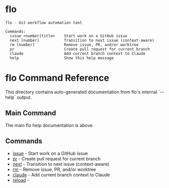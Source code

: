 # flo

```
flo - Git workflow automation tool

Commands:
  issue <number|title>    Start work on a GitHub issue
  next [number]           Transition to next issue (context-aware)
  rm [number]             Remove issue, PR, and/or worktree
  pr                      Create pull request for current branch
  claude                  Add current branch context to Claude
  help                    Show this help message
```

# flo Command Reference

This directory contains auto-generated documentation from flo's internal \`--help\` output.

## Main Command

The main flo help documentation is above.

## Commands

- [issue](issue.md) - Start work on a GitHub issue
- [pr](pr.md) - Create pull request for current branch
- [next](next.md) - Transition to next issue (context-aware)
- [rm](rm.md) - Remove issue, PR, and/or worktree
- [claude](claude/) - Add current branch context to Claude
- [reload](reload.md) - 
